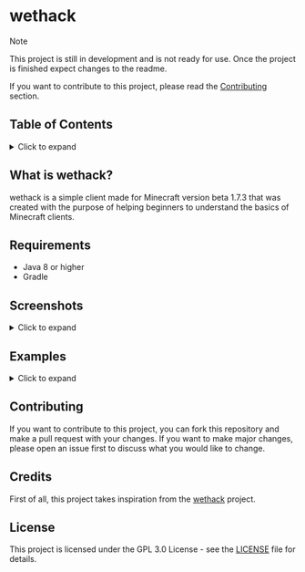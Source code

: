 # wethack

> [!NOTE]
> This project is still in development and is not ready for use.
> Once the project is finished expect changes to the readme.
> 
> If you want to contribute to this project, please read the [Contributing](#contributing) section.

## Table of Contents

<details>
  <summary>Click to expand</summary>

* [What is wethack?](#what-is-wethack)
* [Requirements](#requirements)
* [Contributing](#contributing)
* [Credits](#credits)
* [License](#license)
</details>

## What is wethack?

wethack is a simple client made for Minecraft version beta 1.7.3 that was created with the purpose of helping beginners to understand the basics of Minecraft clients.

## Requirements

- Java 8 or higher
- Gradle

## Screenshots

<details>
  <summary>Click to expand</summary>

> TODO: Add screenshots

</details>

## Examples

<details>
  <summary>Click to expand</summary>

> TODO: Add examples

</details>

## Contributing

If you want to contribute to this project, you can fork this repository and make a pull request with your changes. If you want to make major changes, please open an issue first to discuss what you would like to change.

## Credits

First of all, this project takes inspiration from the [wethack](https://github.com/weterandevelopment/wethack) project.

## License

This project is licensed under the GPL 3.0 License - see the [LICENSE](https://github.com/qe7/wethack/blob/main/LICENSE) file for details.